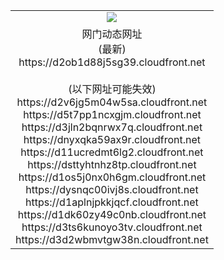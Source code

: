 ﻿<table>
  <tr></tr>
  <tr><td colspan=2 align=center><img src="https://d2ob1d88j5sg39.cloudfront.net/Up/oGate.jpg" /></td></tr>
  <tr><td colspan=2 align=center>网门动态网址<br/>(最新)
<br>https://d2ob1d88j5sg39.cloudfront.net
<br/><br/>(以下网址可能失效)
<br>https://d2v6jg5m04w5sa.cloudfront.net
<br>https://d5t7pp1ncxgjm.cloudfront.net
<br>https://d3jln2bqnrwx7q.cloudfront.net
<br>https://dnyxqka59ax9r.cloudfront.net
<br>https://d11ucredmt6lg2.cloudfront.net
<br>https://dsttyhtnhz8tp.cloudfront.net
<br>https://d1os5j0nx0h6gm.cloudfront.net
<br>https://dysnqc00ivj8s.cloudfront.net
<br>https://d1aplnjpkkjqcf.cloudfront.net
<br>https://d1dk60zy49c0nb.cloudfront.net
<br>https://d3ts6kunoyo3tv.cloudfront.net
<br>https://d3d2wbmvtgw38n.cloudfront.net
    </td>
  </tr>
</table>
